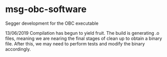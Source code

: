 # msg-obc-software
Segger development for the OBC executable

13/06/2019
Compilation has begun to yield fruit. The build is generating .o files, meaning we are nearing the final stages of clean up to obtain a binary file. After this, we may need to perform tests and modify the binary accordingly.
